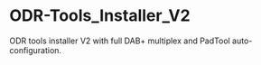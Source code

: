 # ODR-Tools_Installer_V2
ODR tools installer V2 with full DAB+ multiplex and PadTool auto-configuration.
